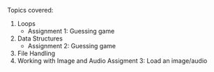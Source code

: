 Topics covered:
1. Loops
   * Assignment 1: Guessing game
2. Data Structures
   * Assignment 2: Guessing game
3. File Handling
4. Working with Image and Audio
   Assigment 3: Load an image/audio 
